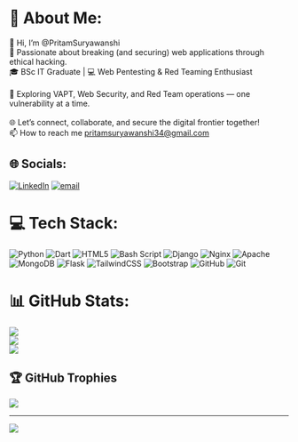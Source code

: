 # 💫 About Me:
👋 Hi, I’m @PritamSuryawanshi<br>🔐 Passionate about breaking (and securing) web applications through ethical hacking.
<br> 🎓 BSc IT Graduate | 💻 Web Pentesting & Red Teaming Enthusiast<br> <br>🚀 Exploring VAPT, Web Security, and Red Team operations — one vulnerability at a time.<br> <br>🌐 Let’s connect, collaborate, and secure the digital frontier together!<br>
📫 How to reach me pritamsuryawanshi34@gmail.com


## 🌐 Socials:
[![LinkedIn](https://img.shields.io/badge/LinkedIn-%230077B5.svg?logo=linkedin&logoColor=white)](https://www.linkedin.com/in/pritam-suryawanshi-186b76279/)
[![email](https://img.shields.io/badge/Email-D14836?logo=gmail&logoColor=white)](mailto:pritamsuryawanshi34@gmail.com) 

# 💻 Tech Stack:
![Python](https://img.shields.io/badge/python-3670A0?style=for-the-badge&logo=python&logoColor=ffdd54) ![Dart](https://img.shields.io/badge/dart-%230175C2.svg?style=for-the-badge&logo=dart&logoColor=white) ![HTML5](https://img.shields.io/badge/html5-%23E34F26.svg?style=for-the-badge&logo=html5&logoColor=white) ![Bash Script](https://img.shields.io/badge/bash_script-%23121011.svg?style=for-the-badge&logo=gnu-bash&logoColor=white) ![Django](https://img.shields.io/badge/django-%23092E20.svg?style=for-the-badge&logo=django&logoColor=white) ![Nginx](https://img.shields.io/badge/nginx-%23009639.svg?style=for-the-badge&logo=nginx&logoColor=white) ![Apache](https://img.shields.io/badge/apache-%23D42029.svg?style=for-the-badge&logo=apache&logoColor=white) ![MongoDB](https://img.shields.io/badge/MongoDB-%234ea94b.svg?style=for-the-badge&logo=mongodb&logoColor=white) ![Flask](https://img.shields.io/badge/flask-%23000.svg?style=for-the-badge&logo=flask&logoColor=white) ![TailwindCSS](https://img.shields.io/badge/tailwindcss-%2338B2AC.svg?style=for-the-badge&logo=tailwind-css&logoColor=white) ![Bootstrap](https://img.shields.io/badge/bootstrap-%238511FA.svg?style=for-the-badge&logo=bootstrap&logoColor=white) ![GitHub](https://img.shields.io/badge/github-%23121011.svg?style=for-the-badge&logo=github&logoColor=white) ![Git](https://img.shields.io/badge/git-%23F05033.svg?style=for-the-badge&logo=git&logoColor=white)
# 📊 GitHub Stats:
![](https://github-readme-stats.vercel.app/api?username=Pritamsuryawanshii&theme=radical&hide_border=false&include_all_commits=false&count_private=false)<br/>
![](https://nirzak-streak-stats.vercel.app/?user=Pritamsuryawanshii&theme=radical&hide_border=false)<br/>
![](https://github-readme-stats.vercel.app/api/top-langs/?username=Pritamsuryawanshii&theme=radical&hide_border=false&include_all_commits=false&count_private=false&layout=compact)

## 🏆 GitHub Trophies
![](https://github-profile-trophy.vercel.app/?username=Pritamsuryawanshii&theme=radical&no-frame=false&no-bg=true&margin-w=4)

---
[![](https://visitcount.itsvg.in/api?id=Pritamsuryawanshii&icon=4&color=3)](https://visitcount.itsvg.in)

<!-- Proudly created with GPRM ( https://gprm.itsvg.in ) -->
